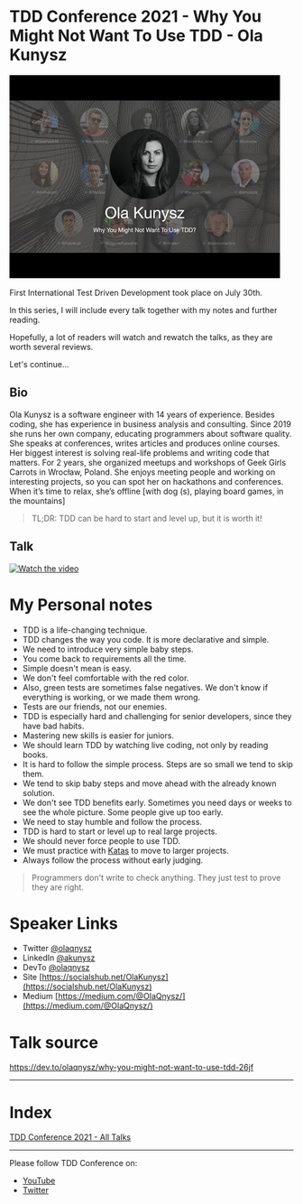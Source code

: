 # TDD Conference 2021 - Why You Might Not Want To Use TDD - Ola Kunysz

![TDD Conference 2021 - Why You Might Not Want To Use TDD - Ola Kunysz](TDD%20Conference%202021%20-%20Why%20You%20Might%20Not%20Want%20To%20Use%20TDD%20-%20Ola%20Kunysz.jpg)

First International Test Driven Development took place on July 30th. 

In this series, I will include every talk together with my notes and further reading.

Hopefully, a lot of readers will watch and rewatch the talks, as they are worth several reviews.

Let's continue...

## Bio 

Ola Kunysz is a software engineer with 14 years of experience. Besides coding, she has experience in business analysis and consulting. Since 2019 she runs her own company, educating programmers about software quality. She speaks at conferences, writes articles and produces online courses. Her biggest interest is solving real-life problems and writing code that matters. For 2 years, she organized meetups and workshops of Geek Girls Carrots in Wrocław, Poland. She enjoys meeting people and working on interesting projects, so you can spot her on hackathons and conferences. When it’s time to relax, she’s offline [with dog (s), playing board games, in the mountains]
 
> TL;DR: TDD can be hard to start and level up, but it is worth it!

## Talk

[![Watch the video](https://img.youtube.com/vi/K-tDuE2tN0c/sddefault.jpg)](https://youtu.be/K-tDuE2tN0c) 

# My Personal notes

- TDD is a life-changing technique.
- TDD changes the way you code. It is more declarative and simple.
- We need to introduce very simple baby steps.
- You come back to requirements all the time.
- Simple doesn't mean is easy.
- We don't feel comfortable with the red color.
- Also, green tests are sometimes false negatives. We don't know if everything is working, or we made them wrong.
- Tests are our friends, not our enemies.
- TDD is especially hard and challenging for senior developers, since they have bad habits.
- Mastering new skills is easier for juniors.
- We should learn TDD by watching live coding, not only by reading books.
- It is hard to follow the simple process. Steps are so small we tend to skip them.
- We tend to skip baby steps and move ahead with the already known solution.
- We don't see TDD benefits early. Sometimes you need days or weeks to see the whole picture. Some people give up too early.
- We need to stay humble and follow the process.
- TDD is hard to start or level up to real large projects.
- We should never force people to use TDD.
- We must practice with [Katas](http://codingdojo.org/kata) to move to larger projects.
- Always follow the process without early judging.

> Programmers don't write to check anything. They just test to prove they are right.

# Speaker Links

- Twitter [@olaqnysz](https://twitter.com/olaqnysz) 
- LinkedIn [@akunysz](https://www.linkedin.com/in/akunysz/)
- DevTo [@olaqnysz](https://dev.to/olaqnysz/)
- Site [https://socialshub.net/OlaKunysz](https://socialshub.net/OlaKunysz)
- Medium [https://medium.com/@OlaQnysz/](https://medium.com/@OlaQnysz/)

# Talk source 

https://dev.to/olaqnysz/why-you-might-not-want-to-use-tdd-26jf

* * *

# Index

[TDD Conference 2021 - All Talks](https://github.com/mcsee/Software-Design-Articles/tree/main/Articles/TDD%20Conference%202021/TDD%20Conference%202021%20-%20All%20Talks/readme.md)

* * *

Please follow TDD Conference on:

- [YouTube](https://www.youtube.com/channel/UCKn-DadPoyYssfAOMk1LSew)
- [Twitter](https://twitter.com/tddconf)



